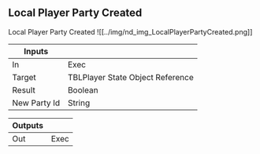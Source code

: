 ## Local Player Party Created
Local Player Party Created
![[../img/nd_img_LocalPlayerPartyCreated.png]]

|Inputs||
|--|--|
| In | Exec |
| Target | TBLPlayer State Object Reference |
| Result | Boolean |
| New Party Id | String |

|Outputs||
|--|--|
| Out | Exec |
